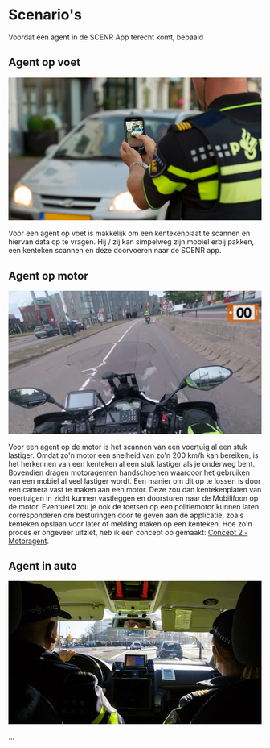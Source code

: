 # Scenario's

Voordat een agent in de SCENR App terecht komt, bepaald&#x20;

## Agent op voet

![](<../../.gitbook/assets/image (7) (1).png>)

Voor een agent op voet is makkelijk om een kentekenplaat te scannen en hiervan data op te vragen. Hij / zij kan simpelweg zijn mobiel erbij pakken, een kenteken scannen en deze doorvoeren naar de SCENR app.&#x20;



## Agent op motor

![](../../.gitbook/assets/Agent-onderweg.png)

Voor een agent op de motor is het scannen van een voertuig al een stuk lastiger. Omdat zo'n motor een snelheid van zo'n 200 km/h kan bereiken, is het herkennen van een kenteken al een stuk lastiger als je onderweg bent. Bovendien dragen motoragenten handschoenen waardoor het gebruiken van een mobiel al veel lastiger wordt. Een manier om dit op te lossen is door een camera vast te maken aan een motor. Deze zou dan kentekenplaten van voertuigen in zicht kunnen vastleggen en doorsturen naar de Mobilifoon op de motor. Eventueel zou je ook de toetsen op een politiemotor kunnen laten corresponderen om besturingen door te geven aan de applicatie, zoals kenteken opslaan voor later of melding maken op een kenteken. Hoe zo'n proces er ongeveer uitziet, heb ik een concept op gemaakt: [Concept 2 - Motoragent](ideeen-generatie.md#concept-2-motoragent).

## Agent in auto

![](<../../.gitbook/assets/image (8).png>)

...
